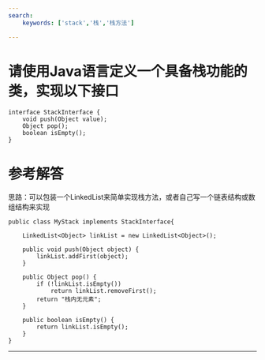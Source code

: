 ```yaml
---
search:
    keywords: ['stack','栈','栈方法']

---
```



# 请使用Java语言定义一个具备栈功能的类，实现以下接口

```
interface StackInterface {
    void push(Object value);
    Object pop();
    boolean isEmpty();
}
```

# 参考解答

思路：可以包装一个LinkedList来简单实现栈方法，或者自己写一个链表结构或数组结构来实现

```
public class MyStack implements StackInterface{

    LinkedList<Object> linkList = new LinkedList<Object>();

    public void push(Object object) {
        linkList.addFirst(object);
    }

    public Object pop() {
        if (!linkList.isEmpty())
            return linkList.removeFirst();
        return "栈内无元素";
    }
    
    public boolean isEmpty() {
        return linkList.isEmpty();
    }
}
```

---



